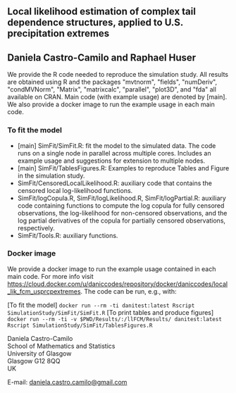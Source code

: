## Local likelihood estimation of complex tail dependence structures, applied to U.S. precipitation extremes
## Daniela Castro-Camilo and Raphael Huser


We provide the R code needed to reproduce the simulation study. All results are obtained using R and the packages "mvtnorm", "fields", "numDeriv", "condMVNorm", "Matrix", "matrixcalc", "parallel", "plot3D", and "fda" all available on CRAN. Main code (with example usage) are denoted by [main]. We also provide a docker image to run the example usage in each main code.


### To fit the model

- [main] SimFit/SimFit.R: fit the model to the simulated data. The code runs on a single node in parallel across multiple cores. Includes an example usage and suggestions for extension to multiple nodes.
- [main] SimFit/TablesFigures.R: Examples to reproduce Tables and Figure in the simulation study.
- SimFit/CensoredLocalLikelihood.R: auxiliary code that contains the censored local log-likelihood functions.
- SimFit/logCopula.R, SimFit/logLikelihood.R, SimFit/logPartial.R: auxiliary code containing functions to compute the log copula for fully censored observations, the log-likelihood for non-censored observations, and the log partial derivatives of the copula for partially censored observations, respectively.
- SimFit/Tools.R: auxiliary functions.



### Docker image
We provide a docker image to run the example usage contained in each main code. For more info visit https://cloud.docker.com/u/daniccodes/repository/docker/daniccodes/local_lik_fcm_usprcpextremes. The code can be run, e.g., with:

[To fit the model] `docker run --rm -ti danitest:latest Rscript SimulationStudy/SimFit/SimFit.R`
[To print tables and produce figures] `docker run --rm -ti -v $PWD/Results/:/llFCM/Results/ danitest:latest Rscript SimulationStudy/SimFit/TablesFigures.R`




Daniela Castro-Camilo<br/>
School of Mathematics and Statistics<br/>
University of Glasgow<br/>
Glasgow G12 8QQ<br/>
UK

E-mail: daniela.castro.camilo@gmail.com




